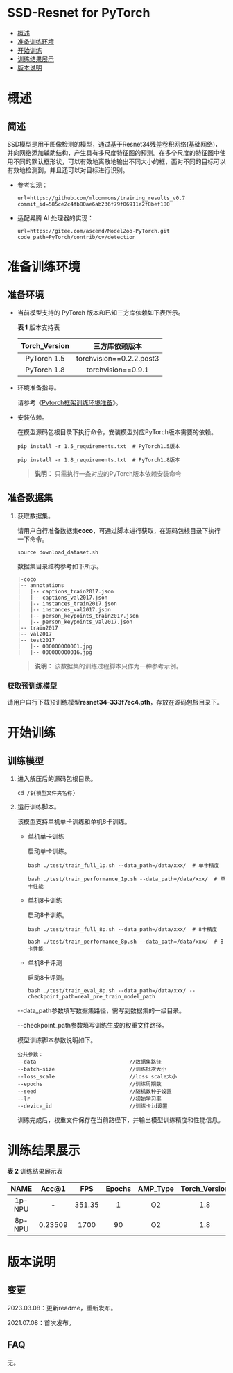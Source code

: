 # SSD-Resnet for PyTorch

-   [概述](#概述)
-   [准备训练环境](#准备训练环境)
-   [开始训练](#开始训练)
-   [训练结果展示](#训练结果展示)
-   [版本说明](#版本说明)

# 概述

## 简述

SSD模型是用于图像检测的模型，通过基于Resnet34残差卷积网络(基础网络)，并向网络添加辅助结构，产生具有多尺度特征图的预测。在多个尺度的特征图中使用不同的默认框形状，可以有效地离散地输出不同大小的框，面对不同的目标可以有效地检测到，并且还可以对目标进行识别。

- 参考实现：

  ```
  url=https://github.com/mlcommons/training_results_v0.7 
  commit_id=585ce2c4fb80ae6ab236f79f06911e2f8bef180
  ```

- 适配昇腾 AI 处理器的实现：

  ```
  url=https://gitee.com/ascend/ModelZoo-PyTorch.git
  code_path=PyTorch/contrib/cv/detection
  ```


# 准备训练环境

## 准备环境

- 当前模型支持的 PyTorch 版本和已知三方库依赖如下表所示。

  **表 1**  版本支持表

  | Torch_Version |      三方库依赖版本      |
  | :-----------: | :----------------------: |
  |  PyTorch 1.5  | torchvision==0.2.2.post3 |
  |  PyTorch 1.8  |    torchvision==0.9.1    |

- 环境准备指导。

  请参考《[Pytorch框架训练环境准备](https://www.hiascend.com/document/detail/zh/ModelZoo/pytorchframework/ptes)》。

- 安装依赖。

  在模型源码包根目录下执行命令，安装模型对应PyTorch版本需要的依赖。

  ```
  pip install -r 1.5_requirements.txt  # PyTorch1.5版本
  
  pip install -r 1.8_requirements.txt  # PyTorch1.8版本
  ```

  > **说明：** 
  > 只需执行一条对应的PyTorch版本依赖安装命令


## 准备数据集

1. 获取数据集。

   请用户自行准备数据集**coco**，可通过脚本进行获取，在源码包根目录下执行一下命令。

   ```
   source download_dataset.sh
   ```

   数据集目录结构参考如下所示。

   ```
   |-coco
   |-- annotations
   |   |-- captions_train2017.json
   |   |-- captions_val2017.json
   |   |-- instances_train2017.json
   |   |-- instances_val2017.json
   |   |-- person_keypoints_train2017.json
   |   |-- person_keypoints_val2017.json
   |-- train2017
   |-- val2017
   |-- test2017
   |   |-- 000000000001.jpg
   |   |-- 000000000016.jpg
   ```

   > **说明：** 
   > 该数据集的训练过程脚本只作为一种参考示例。

### 获取预训练模型

请用户自行下载预训练模型**resnet34-333f7ec4.pth**，存放在源码包根目录下。

# 开始训练

## 训练模型

1. 进入解压后的源码包根目录。

   ```
   cd /${模型文件夹名称} 
   ```

2. 运行训练脚本。

   该模型支持单机单卡训练和单机8卡训练。

   - 单机单卡训练

     启动单卡训练。

     ```
     bash ./test/train_full_1p.sh --data_path=/data/xxx/  # 单卡精度
     
     bash ./test/train_performance_1p.sh --data_path=/data/xxx/  # 单卡性能
     ```

   - 单机8卡训练

     启动8卡训练。

     ```
     bash ./test/train_full_8p.sh --data_path=/data/xxx/  # 8卡精度
     
     bash ./test/train_performance_8p.sh --data_path=/data/xxx/  # 8卡性能
     ```

   - 单机8卡评测

     启动8卡评测。

     ```
     bash ./test/train_eval_8p.sh --data_path=/data/xxx/ --checkpoint_path=real_pre_train_model_path
     ```

   --data_path参数填写数据集路径，需写到数据集的一级目录。

   --checkpoint_path参数填写训练生成的权重文件路径。

   模型训练脚本参数说明如下。

   ```
   公共参数：
   --data                              //数据集路径
   --batch-size                        //训练批次大小
   --loss_scale                        //loss scale大小
   --epochs                            //训练周期数
   --seed                              //随机数种子设置
   --lr                                //初始学习率
   --device_id                         //训练卡id设置
   ```

   训练完成后，权重文件保存在当前路径下，并输出模型训练精度和性能信息。

# 训练结果展示

**表 2**  训练结果展示表

|  NAME  |  Acc@1  |  FPS   | Epochs | AMP_Type | Torch_Version |
| :----: | :-----: | :----: | :----: | :------: | :-----------: |
| 1p-NPU |    -    | 351.35 |   1    |    O2    |      1.8      |
| 8p-NPU | 0.23509 |  1700  |   90   |    O2    |      1.8      |

# 版本说明

## 变更

2023.03.08：更新readme，重新发布。

2021.07.08：首次发布。

## FAQ

无。